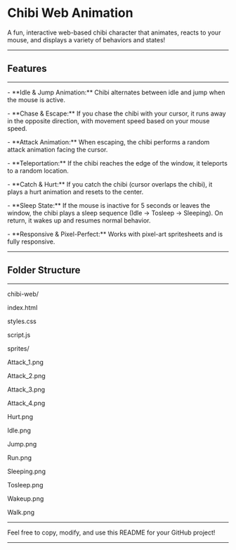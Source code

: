 # Chibi Web Animation
A fun, interactive web-based chibi character that animates, reacts to your mouse, and displays a variety of behaviors and states!
<hr>
<h2>Features</h2>
<hr>
<p>- **Idle & Jump Animation:** Chibi alternates between idle and jump when the mouse is active.</p>
<p>- **Chase & Escape:** If you chase the chibi with your cursor, it runs away in the opposite direction, with movement speed based on your mouse speed.</p>
<p>- **Attack Animation:** When escaping, the chibi performs a random attack animation facing the cursor.</p>
<p>- **Teleportation:** If the chibi reaches the edge of the window, it teleports to a random location.</p>
<p>- **Catch & Hurt:** If you catch the chibi (cursor overlaps the chibi), it plays a hurt animation and resets to the center.</p>
<p>- **Sleep State:** If the mouse is inactive for 5 seconds or leaves the window, the chibi plays a sleep sequence (Idle → Tosleep → Sleeping). On return, it wakes up and resumes normal behavior.</p>
<p>- **Responsive & Pixel-Perfect:** Works with pixel-art spritesheets and is fully responsive.</p>
<hr>
<h2>Folder Structure</h2>
<hr>
<p>chibi-web/</p>
<p>  index.html</p>
<p>  styles.css</p>
<p>  script.js</p>
<p>  sprites/</p>
<p>    Attack_1.png</p>
<p>    Attack_2.png</p>
<p>    Attack_3.png</p>
<p>    Attack_4.png</p>
<p>    Hurt.png</p>
<p>    Idle.png</p>
<p>    Jump.png</p>
<p>    Run.png</p>
<p>    Sleeping.png</p>
<p>    Tosleep.png</p>
<p>    Wakeup.png</p>
<p>    Walk.png</p>
<hr>
<p>Feel free to copy, modify, and use this README for your GitHub project!</p>
<hr>

